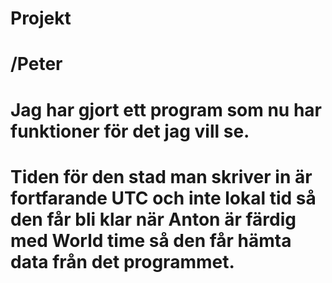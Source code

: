 # Projekt

# /Peter
# Jag har gjort ett program som nu har funktioner för det jag vill se.
# Tiden för den stad man skriver in är fortfarande UTC och inte lokal tid så den får bli klar när Anton är färdig med World time så den får hämta data från det programmet.